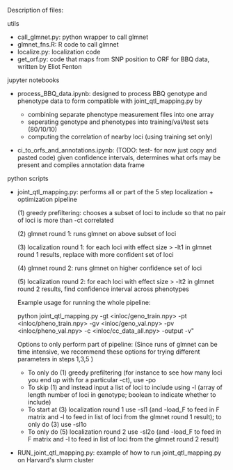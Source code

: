 Description of files:

utils
- call_glmnet.py: python wrapper to call glmnet
- glmnet_fns.R: R code to call glmnet
- localize.py: localization code
- get_orf.py: code that maps from SNP position to ORF for BBQ data, written by Eliot Fenton

jupyter notebooks
- process_BBQ_data.ipynb: designed to process BBQ genotype and phenotype data to form compatible with joint_qtl_mapping.py by
    - combining separate phenotype measurement files into one array
    - seperating genotype and phenotypes into training/val/test sets (80/10/10)
    - computing the correlation of nearby loci (using training set only)
    
- ci_to_orfs_and_annotations.ipynb: (TODO: test- for now just copy and pasted code) given confidence intervals, determines what orfs may be present and compiles annotation data frame
    
python scripts
- joint_qtl_mapping.py: performs all or part of the 5 step localization + optimization pipeline

    (1) greedy prefiltering: chooses a subset of loci to include so that no pair of loci is more than -ct correlated
    
    (2) glmnet round 1: runs glmnet on above subset of loci
    
    (3) localization round 1: for each loci with effect size > -lt1 in glmnet round 1 results, replace with more confident set of loci
    
    (4) glmnet round 2: runs glmnet on higher confidence set of loci
    
    (5) localization round 2: for each loci with effect size > -lt2 in glmnet round 2 results, find confidence interval across phenotypes
    

    Example usage for running the whole pipeline:
    
    python joint_qtl_mapping.py -gt <inloc/geno_train.npy> -pt <inloc/pheno_train.npy> -gv <inloc/geno_val.npy> -pv <inloc/pheno_val.npy> -c <inloc/cc_data_all.npy> -output <outloc> -v"
    
    Options to only perform part of pipeline:
    (Since runs of glmnet can be time intensive, we recommend these options for trying different parameters in steps 1,3,5 )
    - To only do (1) greedy prefiltering (for instance to see how many loci you end up with for a particular -ct), use -po
    - To skip (1) and instead input a list of loci to include using -l  (array of length number of loci in genotype; boolean to indicate whether to include)
    - To start at (3) localization round 1 use -sl1 (and -load_F to feed in F matrix and -l to feed in list of loci from the glmnet round 1 result); to only do (3) use -sl1o
    - To only do (5) localization round 2 use -sl2o (and -load_F to feed in F matrix and -l to feed in list of loci from the glmnet round 2 result)


- RUN_joint_qtl_mapping.py: example of how to run joint_qtl_mapping.py on Harvard's slurm cluster